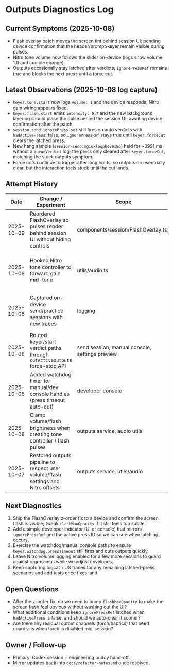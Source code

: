 # Outputs Diagnostics Log

## Current Symptoms (2025-10-08)
- Flash overlay patch moves the screen tint behind session UI; pending device confirmation that the header/prompt/keyer remain visible during pulses.
- Nitro tone volume now follows the slider on-device (logs show volume 1.0 and audible change).
- Outputs occasionally stay latched after verdicts; `ignorePressRef` remains true and blocks the next press until a force cut.
## Latest Observations (2025-10-08 log capture)
- `keyer.tone.start` now logs `volume: 1` and the device responds; Nitro gain wiring appears fixed.
- `keyer.flash.start` emits `intensity: 0.7` and the new background layering should place the pulse behind the session UI; awaiting device confirmation after the patch.
- `session.send.ignorePress.set` still fires on auto verdicts with `hadActivePress`: false, so `ignorePressRef` stays true until `keyer.forceCut` clears the latched press.
- New hang sample (`session-send:mgiukloqpbevei8o`) held for ~3991 ms without a `queueVerdict` log; the press only cleared after `keyer.forceCut`, matching the stuck outputs symptom.
- Force cuts continue to trigger after long holds, so outputs do eventually clear, but the interaction feels stuck until the cut lands.
## Attempt History
| Date | Change / Experiment | Scope | Result | Notes |
|------|---------------------|-------|--------|-------|
| 2025-10-09 | Reordered FlashOverlay so pulses render behind session UI without hiding controls | components/session/FlashOverlay.tsx | Pending | Await device confirmation that the overlay is visible again |
| 2025-10-08 | Hooked Nitro tone controller to forward gain mid-tone | utils/audio.ts | Confirmed | Device volume now follows the slider; native gain logs still useful for regression checks |
| 2025-10-08 | Captured on-device send/practice sessions with new traces | logging | Captured | Nitro backend active; volume/intensity scalars logged; stuck press reproduced |
| 2025-10-08 | Routed keyer/start verdict paths through `cutActiveOutputs` force-stop API | send session, manual console, settings preview | ?? Partial | `keyer.forceCut` fires, but long presses persist until next session |
| 2025-10-08 | Added watchdog timer for manual/dev console handles (press timeout auto-cut) | developer console | ?? Pending | Need console/manual validation + latency samples |
| 2025-10-08 | Clamp volume/flash brightness when creating tone controller / flash pulses | outputs service, audio utils | ?? Partial | Scalars propagate (`volume`, `intensity`), audible/visual effect still missing |
| 2025-10-07 | Restored outputs pipeline to respect user volume/flash settings and Nitro offsets | outputs service, utils/audio | ?? Pending | Desktop/simulator OK, device regressions persist |

## Next Diagnostics
1. Ship the FlashOverlay z-order fix to a device and confirm the screen flash is visible; tweak `flashMaxOpacity` if it still feels too subtle.
2. Add a simple developer indicator (UI or console) that mirrors `ignorePressRef` and the active press ID so we can see when latching occurs.
3. Exercise the watchdog/manual console paths to ensure `keyer.watchdog.pressTimeout` still fires and cuts outputs quickly.
4. Leave Nitro volume logging enabled for a few more sessions to guard against regressions while we adjust envelopes.
5. Keep capturing logcat + JS traces for any remaining latched-press scenarios and add tests once fixes land.

## Open Questions
- After the z-order fix, do we need to bump `flashMaxOpacity` to make the screen flash feel obvious without washing out the UI?
- What additional conditions keep `ignorePressRef` latched when `hadActivePress` is false, and should we auto-clear it sooner?
- Are there any residual output channels (torch/haptics) that need guardrails when torch is disabled mid-session?

## Owner / Follow-up
- Primary: Codex session + engineering buddy hand-off.
- Mirror updates back into `docs/refactor-notes.md` once resolved.

